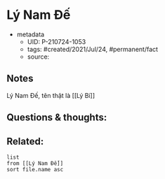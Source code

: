 ---
---

# Lý Nam Đế

- metadata
	- UID: P-210724-1053
	- tags: #created/2021/Jul/24, #permanent/fact 
	- source: 

## Notes
Lý Nam Đế, tên thật là [[Lý Bí]]

## Questions & thoughts:

## Related:
```dataview
list
from [[Lý Nam Đế]]
sort file.name asc
```
